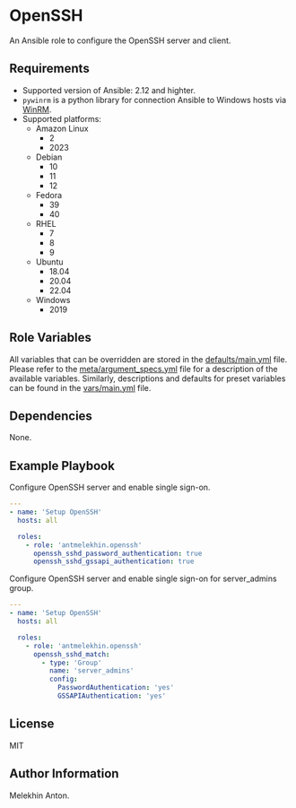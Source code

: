 OpenSSH
=======

An Ansible role to configure the OpenSSH server and client.

Requirements
------------

- Supported version of Ansible: 2.12 and highter.
- `pywinrm` is a python library for connection Ansible to Windows hosts via [WinRM](https://docs.ansible.com/ansible/latest/user_guide/windows_winrm.html).
- Supported platforms:
  - Amazon Linux
    - 2
    - 2023
  - Debian
    - 10
    - 11
    - 12
  - Fedora
    - 39
    - 40
  - RHEL
    - 7
    - 8
    - 9
  - Ubuntu
    - 18.04
    - 20.04
    - 22.04
  - Windows
    - 2019

Role Variables
--------------

All variables that can be overridden are stored in the [defaults/main.yml](https://github.com/antmelekhin/ansible-role-openssh/blob/main/defaults/main.yml) file.
Please refer to the [meta/argument_specs.yml](https://github.com/antmelekhin/ansible-role-openssh/blob/main/meta/argument_specs.yml) file for a description of the available variables.
Similarly, descriptions and defaults for preset variables can be found in the [vars/main.yml](https://github.com/antmelekhin/ansible-role-openssh/blob/main/vars/main.yml) file.

Dependencies
------------

None.

Example Playbook
----------------

Configure OpenSSH server and enable single sign-on.

```yaml
---
- name: 'Setup OpenSSH'
  hosts: all

  roles:
    - role: 'antmelekhin.openssh'
      openssh_sshd_password_authentication: true
      openssh_sshd_gssapi_authentication: true
```

Configure OpenSSH server and enable single sign-on for server_admins group.

```yaml
---
- name: 'Setup OpenSSH'
  hosts: all

  roles:
    - role: 'antmelekhin.openssh'
      openssh_sshd_match:
        - type: 'Group'
          name: 'server_admins'
          config:
            PasswordAuthentication: 'yes'
            GSSAPIAuthentication: 'yes'
```

License
-------

MIT

Author Information
------------------

Melekhin Anton.
